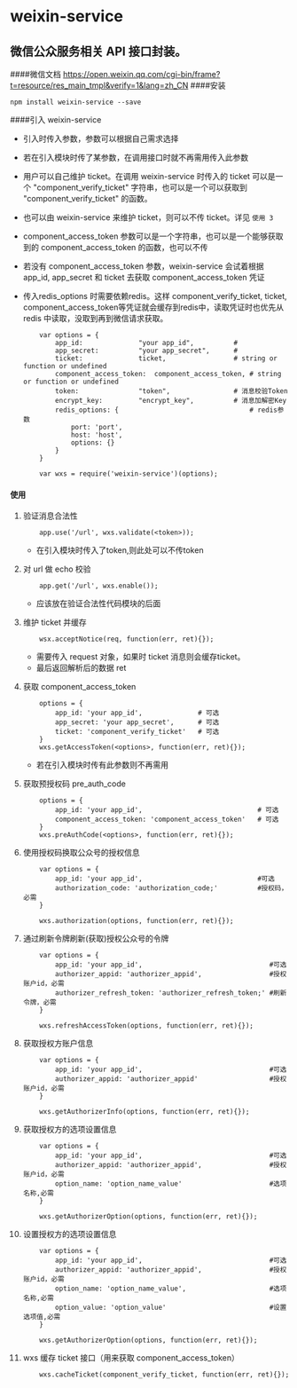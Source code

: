 # weixin-service
微信公众服务相关 API 接口封装。
---
####微信文档
<a href="https://open.weixin.qq.com/cgi-bin/frame?t=resource/res_main_tmpl&verify=1&lang=zh_CN" target='_blank'>https://open.weixin.qq.com/cgi-bin/frame?t=resource/res_main_tmpl&verify=1&lang=zh_CN</a>
####安装
```
npm install weixin-service --save
```

####引入 weixin-service
* 引入时传入参数，参数可以根据自己需求选择
* 若在引入模块时传了某参数，在调用接口时就不再需用传入此参数
* 用户可以自己维护 ticket。在调用 weixin-service 时传入的 ticket 可以是一个 "component_verify_ticket" 字符串，也可以是一个可以获取到 "component_verify_ticket" 的函数。
* 也可以由 weixin-service 来维护 ticket，则可以不传 ticket。详见 `使用 3`
* component_access_token 参数可以是一个字符串，也可以是一个能够获取到的 component_access_token 的函数，也可以不传
* 若没有 component_access_token 参数，weixin-service 会试着根据 app_id, app_secret 和 ticket 去获取 component_access_token 凭证
* 传入redis_options 时需要依赖redis。这样 component_verify_ticket, ticket, component_access_token等凭证就会缓存到redis中，读取凭证时也优先从 redis 中读取，没取到再到微信请求获取。  

	```
		var options = {
			app_id:        		 "your app_id",          # 
			app_secret:    		 "your app_secret",      # 
			ticket:        		 ticket,                 # string or function or undefined 
			component_access_token:  component_access_token, # string or function or undefined
			token:         		 "token",                # 消息校验Token
			encrypt_key:   		 "encrypt_key",          # 消息加解密Key
			redis_options: {                    	         # redis参数
				port: 'port',
				host: 'host',
				options: {}
			}
		}
		
		var wxs = require('weixin-service')(options);
	```
	
#### 使用

1. 验证消息合法性

	```
		app.use('/url', wxs.validate(<token>));
	```
	* 在引入模块时传入了token,则此处可以不传token

2. 对 url 做 echo 校验  

	```
		app.get('/url', wxs.enable());
	```
	* 应该放在验证合法性代码模块的后面
3. 维护 ticket 并缓存

	```
		wsx.acceptNotice(req, function(err, ret){});
	```
	* 需要传入 request 对象，如果时 ticket 消息则会缓存ticket。
	* 最后返回解析后的数据 ret
	
4. 获取 component_access_token
	
	```
		options = {
			app_id: 'your app_id',              # 可选
			app_secret: 'your app_secret',      # 可选
			ticket: 'component_verify_ticket'   # 可选
		}
		wxs.getAccessToken(<options>, function(err, ret){});
	```
	* 若在引入模块时传有此参数则不再需用
	
5. 获取预授权码 pre_auth_code

	```
		options = {
			app_id: 'your app_id',                             # 可选
			component_access_token: 'component_access_token'   # 可选
		}
		wxs.preAuthCode(<options>, function(err, ret){});
	```
6. 使用授权码换取公众号的授权信息

	```
		var options = {
			app_id: 'your app_id',                             #可选
			authorization_code: 'authorization_code;'          #授权码，必需
		}
		
		wxs.authorization(options, function(err, ret){});
	```
	
7. 通过刷新令牌刷新(获取)授权公众号的令牌

	```
		var options = {
			app_id: 'your app_id',                                #可选
			authorizer_appid: 'authorizer_appid',                 #授权账户id，必需
			authorizer_refresh_token: 'authorizer_refresh_token;' #刷新令牌，必需
		}
		
		wxs.refreshAccessToken(options, function(err, ret){});
	```

8. 获取授权方账户信息

	```
		var options = {
			app_id: 'your app_id',                                #可选
			authorizer_appid: 'authorizer_appid'                  #授权账户id，必需
		}
		
		wxs.getAuthorizerInfo(options, function(err, ret){});
	```
9. 获取授权方的选项设置信息

	```
		var options = {
			app_id: 'your app_id',                                #可选
			authorizer_appid: 'authorizer_appid',                 #授权账户id，必需
			option_name: 'option_name_value'                      #选项名称,必需
		}
		
		wxs.getAuthorizerOption(options, function(err, ret){});
	```
10. 设置授权方的选项设置信息

	```
		var options = {
			app_id: 'your app_id',                                #可选
			authorizer_appid: 'authorizer_appid',                 #授权账户id，必需
			option_name: 'option_name_value',                     #选项名称,必需
			option_value: 'option_value'                          #设置选项值,必需
		}
		
		wxs.getAuthorizerOption(options, function(err, ret){});
	```
11. wxs 缓存 ticket 接口（用来获取 component_access_token）
	
	```
		wxs.cacheTicket(component_verify_ticket, function(err, ret){});
		
	```
